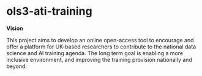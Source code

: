 # ols3-ati-training

**Vision**

This project aims to develop an online open-access tool to encourage and offer a platform for UK-based researchers to contribute to the national data science and AI training agenda. The long term goal is enabling a more inclusive environment, and improving the training provision nationally and beyond.

